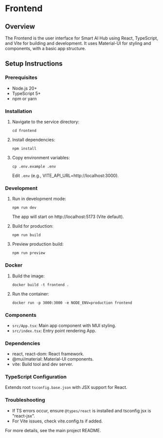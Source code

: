 # Frontend

## Overview
The Frontend is the user interface for Smart AI Hub using React, TypeScript, and Vite for building and development. It uses Material-UI for styling and components, with a basic app structure.

## Setup Instructions

### Prerequisites
- Node.js 20+
- TypeScript 5+
- npm or yarn

### Installation
1. Navigate to the service directory:
   ```
   cd frontend
   ```

2. Install dependencies:
   ```
   npm install
   ```

3. Copy environment variables:
   ```
   cp .env.example .env
   ```
   Edit `.env` (e.g., VITE_API_URL=http://localhost:3000).

### Development
1. Run in development mode:
   ```
   npm run dev
   ```
   The app will start on http://localhost:5173 (Vite default).

2. Build for production:
   ```
   npm run build
   ```

3. Preview production build:
   ```
   npm run preview
   ```

### Docker
1. Build the image:
   ```
   docker build -t frontend .
   ```

2. Run the container:
   ```
   docker run -p 3000:3000 -e NODE_ENV=production frontend
   ```

### Components
- `src/App.tsx`: Main app component with MUI styling.
- `src/index.tsx`: Entry point rendering App.

### Dependencies
- react, react-dom: React framework.
- @mui/material: Material-UI components.
- vite: Build tool and dev server.

### TypeScript Configuration
Extends root `tsconfig.base.json` with JSX support for React.

### Troubleshooting
- If TS errors occur, ensure `@types/react` is installed and tsconfig jsx is "react-jsx".
- For Vite issues, check vite.config.ts if added.

For more details, see the main project README.